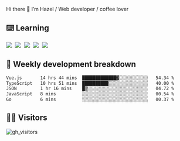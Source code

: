 
Hi there 👋 I’m Hazel / Web developer / coffee lover

## ⌨️ Learning

<samp>
 <a href="https://github.com/vuejs/core"><img src="https://api.iconify.design/logos:vue.svg" /></a>
  <a href="https://github.com/vuejs/core"><img src="https://api.iconify.design/logos:react.svg" /></a>
  <a href="https://github.com/vitejs/vite"><img src="https://api.iconify.design/logos:vitejs.svg" /></a>
  <a href="https://github.com/microsoft/TypeScript"><img src="https://api.iconify.design/logos:typescript-icon.svg" /></a> 
  <a href="https://github.com/unocss/unocss"><img src="https://api.iconify.design/logos:unocss.svg" /></a>
  

</samp>


## 🦀 Weekly development breakdown

<!--START_SECTION:waka-->

```txt
Vue.js       14 hrs 44 mins  █████████████▓░░░░░░░░░░░   54.34 %
TypeScript   10 hrs 51 mins  ██████████░░░░░░░░░░░░░░░   40.00 %
JSON         1 hr 16 mins    █▒░░░░░░░░░░░░░░░░░░░░░░░   04.72 %
JavaScript   8 mins          ░░░░░░░░░░░░░░░░░░░░░░░░░   00.54 %
Go           6 mins          ░░░░░░░░░░░░░░░░░░░░░░░░░   00.37 %
```

<!--END_SECTION:waka-->
## 👬🏻 Visitors

![gh_visitors](https://profile-counter.glitch.me/Hazel-Lin/count.svg)

